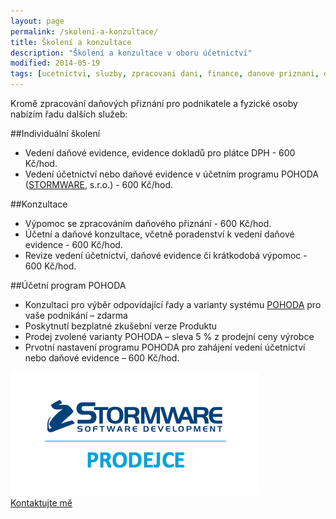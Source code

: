 ```yaml
---
layout: page
permalink: /skoleni-a-konzultace/
title: Školení a konzultace
description: "Školení a konzultace v oboru účetnictví"
modified: 2014-05-19
tags: [ucetnictvi, sluzby, zpracovani dani, finance, danove priznani, osobni ucetnictvi, pohoda, ucetni system, konzultace ucetniho systemu]
---
```


Kromě zpracování daňových přiznání pro podnikatele a fyzické osoby nabízím řadu dalších služeb:


##Individuální školení
* Vedení daňové evidence, evidence dokladů pro plátce DPH - 600 Kč/hod.
* Vedení účetnictví nebo daňové evidence v účetním programu POHODA ([STORMWARE](http://www.stormware.cz/), s.r.o.) - 600 Kč/hod.

##Konzultace
* Výpomoc se zpracováním daňového přiznání - 600 Kč/hod.
* Účetní a daňové konzultace, včetně poradenství k vedení daňové evidence - 600 Kč/hod.
* Revize vedení účetnictví, daňové evidence či krátkodobá výpomoc - 600 Kč/hod.

##Účetní program POHODA
* Konzultaci pro výběr odpovídající řady a varianty systému [POHODA](http://www.pohoda.cz/) pro vaše podnikání – zdarma
* Poskytnutí bezplatné zkušební verze Produktu
* Prodej zvolené varianty POHODA – sleva 5 % z prodejní ceny výrobce
* Prvotní nastavení programu POHODA pro zahájení vedení účetnictví nebo daňové evidence – 600 Kč/hod.

<img src="/images/STW_prodejce.png">

<div markdown="0"><a href="{{ site.url }}/kontakt/" class="btn">Kontaktujte mě</a></div>
